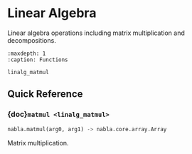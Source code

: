 # Linear Algebra

Linear algebra operations including matrix multiplication and decompositions.

```{toctree}
:maxdepth: 1
:caption: Functions

linalg_matmul
```

## Quick Reference

### {doc}`matmul <linalg_matmul>`

```python
nabla.matmul(arg0, arg1) -> nabla.core.array.Array
```

Matrix multiplication.

